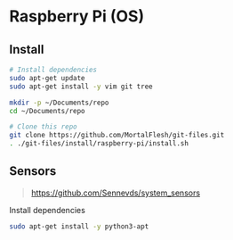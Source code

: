 Raspberry Pi (OS)
=================

## Install
```sh
# Install dependencies
sudo apt-get update
sudo apt-get install -y vim git tree

mkdir -p ~/Documents/repo
cd ~/Documents/repo

# Clone this repo
git clone https://github.com/MortalFlesh/git-files.git
. ./git-files/install/raspberry-pi/install.sh
```

## Sensors
> https://github.com/Sennevds/system_sensors

Install dependencies
```sh
sudo apt-get install -y python3-apt
```
